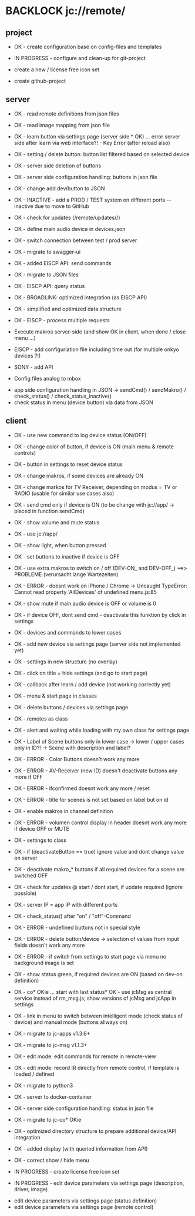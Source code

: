 # BACKLOCK jc://remote/

## project

* OK - create configuration base on config-files and templates

* IN PROGRESS - configure and clean-up for git-project

* create a new / license free icon set
* create github-project

## server

* OK - read remote definitions from json files
* OK - read image mapping from json file
* OK - learn button via settings page (server side * OK) ... error server side after learn via web interface?! - Key Error (after reload also)
* OK - setting / delete button: button list filtered based on selected device
* OK - server side deletion of buttons
* OK - server side configuration handling: buttons in json file
* OK - change add dev/button to JSON
* OK - INACTIVE - add a PROD / TEST system on different ports -- inactive due to move to GitHub
* OK - check for updates (/remote/updates/<APP-version>/)
* OK - define main audio device in devices.json
* OK - switch connection between test / prod server
* OK - migrate to swagger-ui
* OK - added EISCP API: send commands
* OK - migrate to JSON files
* OK - EISCP API: query status
* OK - BROADLINK: optimized integration (as EISCP API)
* OK - simplified and optimized data structure
* OK - EISCP - process multiple requests

* Execute makros server-side (and show OK in client, when done / close menu ...)
* EISCP - add configuriation file including time out (for multiple onkyo devices ?!)
* SONY  - add API
* Config files analog to mbox

- app side configuration handling in JSON -> sendCmd() / sendMakro() / check_status() / check_status_inactive()
- check status in menu (device button) via data from JSON


## client

* OK - use new command to log device status (ON/OFF)
* OK - change color of button, if device is ON (main menu & remote controls)
* OK - button in settings to reset device status
* OK - change makros, if some devices are already ON
* OK - change markos for TV Receiver, depending on modus = TV or RADIO (usable for similar use cases also)
* OK - send cmd only if device is ON (to be change with jc://app/ -> placed in function sendCmd)
* OK - show volume and mute status
* OK - use jc://app/
* OK - show light, when button pressed
* OK - set buttons to inactive if device is OFF
* OK - use extra makros to switch on / off (DEV-ON_<device> and DEV-OFF_<device>) ==>> PROBLEME (verursacht lange Wartezeiten)
* OK - ERROR - doesnt work on iPhone / Chrome -> Uncaught TypeError: Cannot read property 'AllDevices' of undefined menu.js:85
* OK - show mute if main audio device is OFF or volume is 0
* OK - if device OFF, dont send cmd - deactivate this funktion by click in settings
* OK - devices and commands to lower cases
* OK - add new device via settings page (server side not implemented yet)
* OK - settings in new structure (no overlay)
* OK - click on title = hide settings (and go to start page)
* OK - callback after learn / add device (not working correctly yet)
* OK - menu & start page in classes
* OK - delete buttons / devices via settings page
* OK - remotes as class
* OK - alert and waiting while loading with my own class for settings page
* OK - Label of Scene buttons only in lower case -> lower / upper cases only in ID?! -> Scene with description and label?
* OK - ERROR - Color Buttons doesn't work any more
* OK - ERROR - AV-Receiver (new ID) doesn't deactivate buttons any more if OFF
* OK - ERROR - ifconfirmed doesnt work any more / reset
* OK - ERROR - title for scenes is not set based on label but on id
* OK - enable makros in channel definition
* OK - ERROR - volumen control display in header doesnt work any more if device OFF or MUTE
* OK - settings to class
* OK - if (deactivateButton == true) ignore value and dont change value on server
* OK - deactivate makro_* buttons if all required devices for a scene are switched OFF
* OK - check for updates @ start / dont start, if update required (ignore possible)
* OK - server IP = app IP with different ports
* OK - check_status() after "on" / "off"-Command
* OK - ERROR - undefined buttons not in special style
* OK - ERROR - delete button/device -> selection of values from input fields doesn't work any more
* OK - ERROR - if switch from settings to start page via menu no background image is set
* OK - show status green, if required devices are ON (based on dev-on definition)
* OK - co* OKie ... start with last status* OK - use jcMsg as central service instead of rm_msg.js; show versions of jcMsg and jcApp in settings
* OK - link in menu to switch between intelligent mode (check status of device) and manual mode (buttons allways on)
* OK - migrate to jc-apps v1.3.6+
* OK - migrate to jc-msg v1.1.3+
* OK - edit mode: edit commands for remote in remote-view
* OK - edit mode: record IR directly from remote control, if template is loaded / defined
* OK - migrate to python3
* OK - server to docker-container
* OK - server side configuration handling: status in json file
* OK - migrate to jc-co* OKie
* OK - optimized directory structure to prepare additional device/API integration
* OK - added display (with queried information from API)
* OK - correct show / hide menu

* IN PROGRESS - create license free icon set
* IN PROGRESS - edit device parameters via settings page (description, driver, image)

- edit device parameters via settings page (status definition)
- edit device parameters via settings page (remote control)

